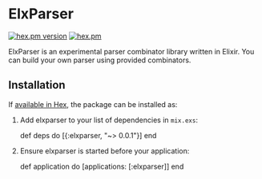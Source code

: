 # ElxParser

[![hex.pm version](https://img.shields.io/hexpm/v/elxparser.svg)](https://hex.pm/packages/elxparser)
[![hex.pm](https://img.shields.io/hexpm/l/elxparser.svg)](https://github.com/kmizu/elxparser/blob/master/LICENSE)

ElxParser is an experimental parser combinator library written in Elixir.
You can build your own parser using provided combinators.

## Installation

If [available in Hex](https://hex.pm/docs/publish), the package can be installed as:

  1. Add elxparser to your list of dependencies in `mix.exs`:

        def deps do
          [{:elxparser, "~> 0.0.1"}]
        end

  2. Ensure elxparser is started before your application:

        def application do
          [applications: [:elxparser]]
        end
